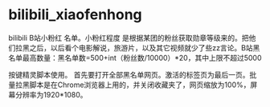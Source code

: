 # bilibili_xiaofenhong
bilibili B站小粉红 名单。小粉红程度 是根据某团的粉丝获取勋章等级来的。把他们拉黑之后，以后看个电影解说，旅游片，以及其它视频就少了些zz言论。B站黑名单最高数量：黑名单数=500+int（粉丝数/10000）*20，其中上限不超过5000


按键精灵脚本使用。 首先要打开全部黑名单网页。激活的标签页为最后一页。批量拉黑脚本是在Chrome浏览器上用的，并关闭收藏夹了，网页缩放为100%，屏幕分辨率为1920*1080。
